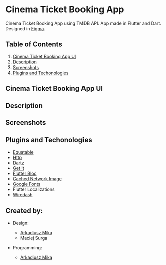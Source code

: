 # Cinema Ticket Booking App

Cinema Ticket Booking App using TMDB API. App made in Flutter and Dart. Designed in [Figma]().

## Table of Contents
1. [Cinema Ticket Booking App UI](#cinema-app-ui)
2. [Description](#description)
3. [Screenshots](#screenshots)
4. [Plugins and Techonologies](#plugins)

<a name="cinema-app-ui"></a>
## Cinema Ticket Booking App UI

<a name="description"></a>
## Description

<a name="screenshots"></a>
## Screenshots

<a name="plugins"></a>
## Plugins and Techonologies
* [Equatable](https://pub.dev/packages/equatable)
* [Http](https://pub.dev/packages/http)
* [Dartz](https://pub.dev/packages/dartz)
* [Get It](https://pub.dev/packages/get_it)
* [Flutter Bloc](https://pub.dev/packages/flutter_bloc)
* [Cached Network Image](https://pub.dev/packages/cached_network_image)
* [Google Fonts](https://pub.dev/packages/google_fonts)
* Flutter Localizations
* [Wiredash](https://pub.dev/packages/wiredash)

## Created by:
* Design: 
  * [Arkadiusz Mika](https://github.com/Arkadiusz4)
  * Maciej Surga

* Programming:
  *  [Arkadiusz Mika](https://github.com/Arkadiusz4)
